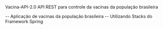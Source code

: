 Vacina-API-2.0
API REST para controle da vacinas da população brasileira

-- Aplicação de vacinas da população brasileira
-- Utilizando Stacks do Framework Spring
